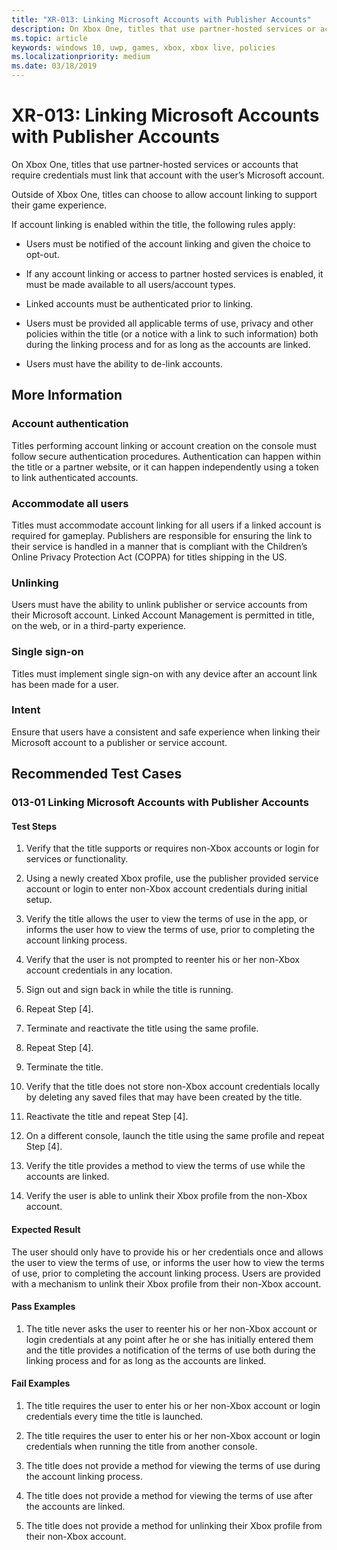 ```yaml
---
title: "XR-013: Linking Microsoft Accounts with Publisher Accounts"
description: On Xbox One, titles that use partner-hosted services or accounts that require credentials must link that account with the user’s Microsoft account.
ms.topic: article
keywords: windows 10, uwp, games, xbox, xbox live, policies
ms.localizationpriority: medium
ms.date: 03/18/2019
---
```


# XR-013: Linking Microsoft Accounts with Publisher Accounts

On Xbox One, titles that use partner-hosted services or accounts that require credentials must link that account with the user’s Microsoft account.  

Outside of Xbox One, titles can choose to allow account linking to support their game experience.  

If account linking is enabled within the title, the following rules apply:

* Users must be notified of the account linking and given the choice to opt-out.

* If any account linking or access to partner hosted services is enabled, it must be made available to all users/account types.

* Linked accounts must be authenticated prior to linking.

* Users must be provided all applicable terms of use, privacy and other policies within the title (or a notice with a link to such information) both during the linking process and for as long as the accounts are linked.

* Users must have the ability to de-link accounts.


## More Information


### Account authentication

Titles performing account linking or account creation on the console must follow secure authentication procedures. Authentication can happen within the title or a partner website, or it can happen independently using a token to link authenticated accounts.


### Accommodate all users

Titles must accommodate account linking for all users if a linked account is required for gameplay. Publishers are responsible for ensuring the link to their service is handled in a manner that is compliant with the Children’s Online Privacy Protection Act (COPPA) for titles shipping in the US.


### Unlinking

Users must have the ability to unlink publisher or service accounts from their Microsoft account. Linked Account Management is permitted in title, on the web, or in a third-party experience.


### Single sign-on

Titles must implement single sign-on with any device after an account link has been made for a user.


### Intent

Ensure that users have a consistent and safe experience when linking their Microsoft account to a publisher or service account.


## Recommended Test Cases


### 013-01 Linking Microsoft Accounts with Publisher Accounts


#### Test Steps

1. Verify that the title supports or requires non-Xbox accounts or login for services or functionality.

2. Using a newly created Xbox profile, use the publisher provided service account or login to enter non-Xbox account credentials during initial setup.

3. Verify the title allows the user to view the terms of use in the app, or informs the user how to view the terms of use, prior to completing the account linking process.

4. Verify that the user is not prompted to reenter his or her non-Xbox account credentials in any location.

5. Sign out and sign back in while the title is running.

6. Repeat Step [4].

7. Terminate and reactivate the title using the same profile.

8. Repeat Step [4].

9. Terminate the title.

10. Verify that the title does not store non-Xbox account credentials locally by deleting any saved files that may have been created by the title.

11. Reactivate the title and repeat Step [4].

12. On a different console, launch the title using the same profile and repeat Step [4].

13. Verify the title provides a method to view the terms of use while the accounts are linked.

14. Verify the user is able to unlink their Xbox profile from the non-Xbox account.  


#### Expected Result

The user should only have to provide his or her credentials once and allows the user to view the terms of use, or informs the user how to view the terms of use, prior to completing the account linking process. Users are provided with a mechanism to unlink their Xbox profile from their non-Xbox account.  


#### Pass Examples

1. The title never asks the user to reenter his or her non-Xbox account or login credentials at any point after he or she has initially entered them and the title provides a notification of the terms of use both during the linking process and for as long as the accounts are linked.  

#### Fail Examples

1. The title requires the user to enter his or her non-Xbox account or login credentials every time the title is launched.

2. The title requires the user to enter his or her non-Xbox account or login credentials when running the title from another console.

3. The title does not provide a method for viewing the terms of use during the account linking process.

4. The title does not provide a method for viewing the terms of use after the accounts are linked.

5. The title does not provide a method for unlinking their Xbox profile from their non-Xbox account.  
